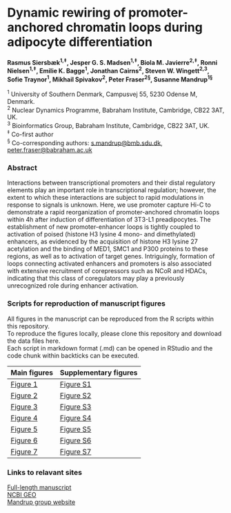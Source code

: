 # Dynamic rewiring of promoter-anchored chromatin loops during adipocyte differentiation
**Rasmus Siersbæk<sup>1,‡</sup>, Jesper G. S. Madsen<sup>1,‡</sup>, Biola M. Javierre<sup>2,‡</sup>, Ronni Nielsen<sup>1,‡</sup>, Emilie K. Bagge<sup>1</sup>, Jonathan Cairns<sup>2</sup>, Steven W. Wingett<sup>2,3</sup>, Sofie Traynor<sup>1</sup>, Mikhail Spivakov<sup>2</sup>, Peter Fraser<sup>2§</sup>, Susanne Mandrup<sup>1§</sup>**


<sup>1</sup> University of Southern Denmark, Campusvej 55, 5230 Odense M, Denmark.<br>
<sup>2</sup> Nuclear Dynamics Programme, Babraham Institute, Cambridge, CB22 3AT, UK.<br>
<sup>3</sup> Bioinformatics Group, Babraham Institute, Cambridge, CB22 3AT, UK.<br>
<sup>‡</sup> Co-first author<br>
<sup>§</sup> Co-corresponding authors: s.mandrup@bmb.sdu.dk, peter.fraser@babraham.ac.uk <br>

### Abstract
Interactions between transcriptional promoters and their distal regulatory elements play an important role in transcriptional regulation; however, the extent to which these interactions are subject to rapid modulations in response to signals is unknown. Here, we use promoter capture Hi-C to demonstrate a rapid reorganization of promoter-anchored chromatin loops within 4h after induction of differentiation of 3T3-L1 preadipocytes. The establishment of new promoter-enhancer loops is tightly coupled to activation of poised (histone H3 lysine 4 mono- and dimethylated) enhancers, as evidenced by the acquisition of histone H3 lysine 27 acetylation and the binding of MED1, SMC1 and P300 proteins to these regions, as well as to activation of target genes. Intriguingly, formation of loops connecting activated enhancers and promoters is also associated with extensive recruitment of corepressors such as NCoR and HDACs, indicating that this class of coregulators may play a previously unrecognized role during enhancer activation. 

### Scripts for reproduction of manuscript figures
All figures in the manuscript can be reproduced from the R scripts within this repository.<br>
To reproduce the figures locally, please clone this repository and download the data files here.<br>
Each script in markdown format (.md) can be opened in RStudio and the code chunk within backticks can be executed.<br>

Main figures | Supplementary figures
------------- | -------------
[Figure 1](Links/Figure1.md) | [Figure S1](Links/FigureS1.md)
[Figure 2](Links/Figure2.md) | [Figure S2](Links/FigureS2.md)
[Figure 3](Links/Figure3.md) | [Figure S3](Links/FigureS3.md)
[Figure 4](Links/Figure4.md) | [Figure S4](Links/FigureS4.md)
[Figure 5](Links/Figure5.md) | [Figure S5](Links/FigureS5.md)
[Figure 6](Links/Figure6.md) | [Figure S6](Links/FigureS6.md)
[Figure 7](Links/Figure7.md) | [Figure S7](Links/FigureS7.md)

### Links to relavant sites
[Full-length manuscript](http://www.sciencedirect.com/science/article/pii/S109727651730240X)<br>
[NCBI GEO](https://www.ncbi.nlm.nih.gov/geo/query/acc.cgi?acc=GSE95533)<br>
[Mandrup group website](http://sdu.dk/mandrupgroup)<br>
